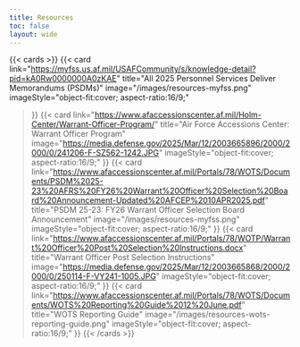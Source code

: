 ```yaml
---
title: Resources
toc: false
layout: wide
---
```


{{< cards >}}
  {{< card
        link="https://myfss.us.af.mil/USAFCommunity/s/knowledge-detail?pid=kA0Rw0000000A0zKAE"
        title="All 2025 Personnel Services Deliver Memorandums (PSDMs)"
        image="/images/resources-myfss.png"
        imageStyle="object-fit:cover; aspect-ratio:16/9;"
  >}}
  {{< card
        link="https://www.afaccessionscenter.af.mil/Holm-Center/Warrant-Officer-Program/"
        title="Air Force Accessions Center: Warrant Officer Program"
        image="https://media.defense.gov/2025/Mar/12/2003665896/2000/2000/0/241206-F-SZ562-1242.JPG"
        imageStyle="object-fit:cover; aspect-ratio:16/9;"
  >}}
  {{< card
        link="https://www.afaccessionscenter.af.mil/Portals/78/WOTS/Documents/PSDM%2025-23%20AFRS%20FY26%20Warrant%20Officer%20Selection%20Board%20Announcement-Updated%20AFCEP%2010APR2025.pdf"
        title="PSDM 25-23: FY26 Warrant Officer Selection Board Announcement"
        image="/images/resources-myfss.png"
        imageStyle="object-fit:cover; aspect-ratio:16/9;"
  >}}
  {{< card
        link="https://www.afaccessionscenter.af.mil/Portals/78/WOTP/Warrant%20Officer%20Post%20Selection%20Instructions.docx"
        title="Warrant Officer Post Selection Instructions"
        image="https://media.defense.gov/2025/Mar/12/2003665868/2000/2000/0/250114-F-VY241-1005.JPG"
        imageStyle="object-fit:cover; aspect-ratio:16/9;"
  >}}
  {{< card
        link="https://www.afaccessionscenter.af.mil/Portals/78/WOTS/Documents/WOTS%20Reporting%20Guide%2012%20June.pdf"
        title="WOTS Reporting Guide"
        image="/images/resources-wots-reporting-guide.png"
        imageStyle="object-fit:cover; aspect-ratio:16/9;"
  >}}
{{< /cards >}}
